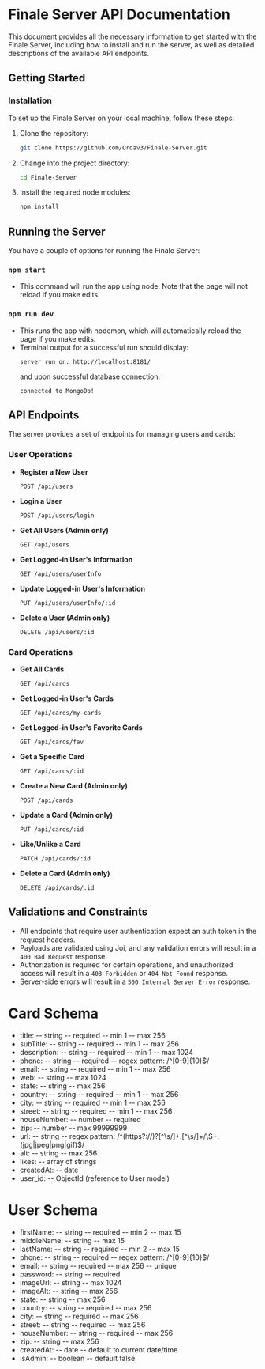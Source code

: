 # Finale Server API Documentation

This document provides all the necessary information to get started with the Finale Server, including how to install and run the server, as well as detailed descriptions of the available API endpoints.

## Getting Started

### Installation

To set up the Finale Server on your local machine, follow these steps:

1. Clone the repository:

   ```bash
   git clone https://github.com/Ordav3/Finale-Server.git
   ```

2. Change into the project directory:

   ```bash
   cd Finale-Server
   ```

3. Install the required node modules:
   ```bash
   npm install
   ```

## Running the Server

You have a couple of options for running the Finale Server:

### `npm start`

- This command will run the app using node. Note that the page will not reload if you make edits.

### `npm run dev`

- This runs the app with nodemon, which will automatically reload the page if you make edits.
- Terminal output for a successful run should display:
  ```plaintext
  server run on: http://localhost:8181/
  ```
  and upon successful database connection:
  ```plaintext
  connected to MongoDb!
  ```

## API Endpoints

The server provides a set of endpoints for managing users and cards:

### User Operations

- **Register a New User**
  ```http
  POST /api/users
  ```
- **Login a User**
  ```http
  POST /api/users/login
  ```
- **Get All Users (Admin only)**
  ```http
  GET /api/users
  ```
- **Get Logged-in User's Information**
  ```http
  GET /api/users/userInfo
  ```
- **Update Logged-in User's Information**
  ```http
  PUT /api/users/userInfo/:id
  ```
- **Delete a User (Admin only)**
  ```http
  DELETE /api/users/:id
  ```

### Card Operations

- **Get All Cards**
  ```http
  GET /api/cards
  ```
- **Get Logged-in User's Cards**
  ```http
  GET /api/cards/my-cards
  ```
- **Get Logged-in User's Favorite Cards**
  ```http
  GET /api/cards/fav
  ```
- **Get a Specific Card**
  ```http
  GET /api/cards/:id
  ```
- **Create a New Card (Admin only)**
  ```http
  POST /api/cards
  ```
- **Update a Card (Admin only)**
  ```http
  PUT /api/cards/:id
  ```
- **Like/Unlike a Card**
  ```http
  PATCH /api/cards/:id
  ```
- **Delete a Card (Admin only)**
  ```http
  DELETE /api/cards/:id
  ```

## Validations and Constraints

- All endpoints that require user authentication expect an auth token in the request headers.
- Payloads are validated using Joi, and any validation errors will result in a `400 Bad Request` response.
- Authorization is required for certain operations, and unauthorized access will result in a `403 Forbidden` or `404 Not Found` response.
- Server-side errors will result in a `500 Internal Server Error` response.

# Card Schema

- title:
  -- string
  -- required
  -- min 1
  -- max 256
- subTitle:
  -- string
  -- required
  -- min 1
  -- max 256
- description:
  -- string
  -- required
  -- min 1
  -- max 1024
- phone:
  -- string
  -- required
  -- regex pattern: /^[0-9]{10}$/
- email:
  -- string
  -- required
  -- min 1
  -- max 256
- web:
  -- string
  -- max 1024
- state:
  -- string
  -- max 256
- country:
  -- string
  -- required
  -- min 1
  -- max 256
- city:
  -- string
  -- required
  -- min 1
  -- max 256
- street:
  -- string
  -- required
  -- min 1
  -- max 256
- houseNumber:
  -- number
  -- required
- zip:
  -- number
  -- max 99999999
- url:
  -- string
  -- regex pattern: /^(https?:\/\/)?[^\s\/]+\.[^\s\/]+\/\S+\.(jpg|jpeg|png|gif)$/
- alt:
  -- string
  -- max 256
- likes:
  -- array of strings
- createdAt:
  -- date
- user_id:
  -- ObjectId (reference to User model)

# User Schema

- firstName:
  -- string
  -- required
  -- min 2
  -- max 15
- middleName:
  -- string
  -- max 15
- lastName:
  -- string
  -- required
  -- min 2
  -- max 15
- phone:
  -- string
  -- required
  -- regex pattern: /^[0-9]{10}$/
- email:
  -- string
  -- required
  -- max 256
  -- unique
- password:
  -- string
  -- required
- imageUrl:
  -- string
  -- max 1024
- imageAlt:
  -- string
  -- max 256
- state:
  -- string
  -- max 256
- country:
  -- string
  -- required
  -- max 256
- city:
  -- string
  -- required
  -- max 256
- street:
  -- string
  -- required
  -- max 256
- houseNumber:
  -- string
  -- required
  -- max 256
- zip:
  -- string
  -- max 256
- createdAt:
  -- date
  -- default to current date/time
- isAdmin:
  -- boolean
  -- default false
